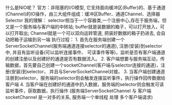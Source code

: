 什么是NIO呢？
  官方：非阻塞的I/O模型, 它支持面向缓冲区(Buffer)的、基于通道(Channel)的IO操作，由三大组件组成：缓冲区Buffer、通道Channel、选择器Selector
  我的理解： 
    selector相当于一个容器类,一个注册中心,存在于服务端，但又是一个服务端与客户端的中转站; 
    buffer就是装数据的箱子，可以打开放入，可以打开取出;
    Channel就是一个可以双向运转管道, 把装好数据的箱子扔进去, 会自动把箱子运输到另一端
    执行过程：
      1. 首先在服务端创建一个ServerSocketChannel(服务端通道连接selector的通道),  注册(安装)到selector中, 并且有监听设备(可以监听连接事件、
         可读事件等等)，监听是否有客户端通道的创建注册以及创建好的通道是否有数据流入。
      2. 客户端想要与服务端互动，传输数据，首先要自己创建一个socketChannel(客户端与selector连接的通道)，注册(安装)到selector，
         并且与ServerSocketChannel对接。
      3. 当客户端创建通道注册到selector，服务端的selector则会触发连接监听事件，执行操作回传数据给客户端
      4. 当客户端在创建好的通道中扔入数据，服务端的selector则会触发可读监听事件，获取数据，执行操作
      (服务端ServerSocketChannel 与 客户端socketChannel 是一对多的关系, 服务端一个单线程 处理 多个客户端请求)
